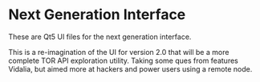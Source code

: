 Next Generation Interface
=========================

These are Qt5 UI files for the next generation interface.

This is a re-imagination of the UI for version 2.0 that will be a more complete
TOR API exploration utility. Taking some ques from features Vidalia, but aimed
more at hackers and power users using a remote node.
